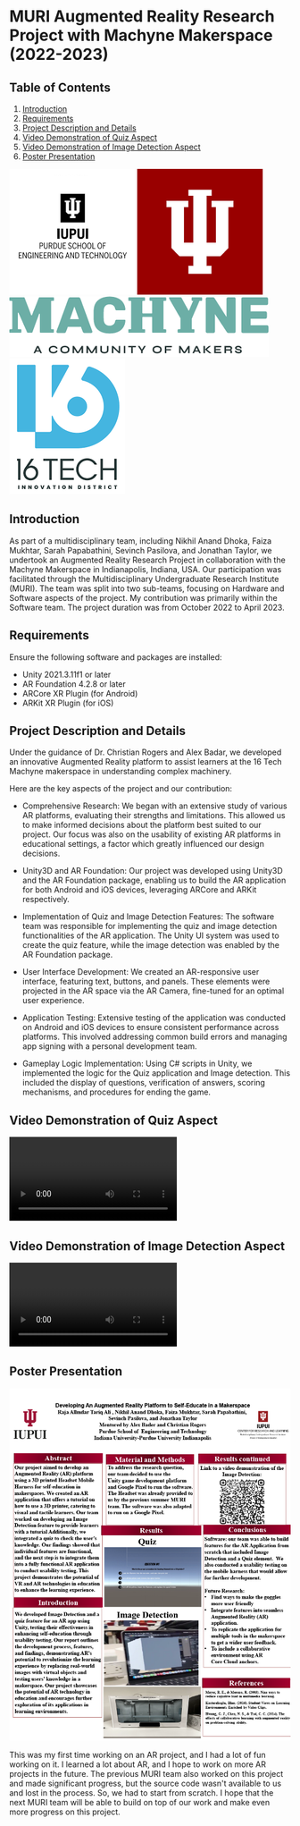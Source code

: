 # MURI Augmented Reality Research Project with Machyne Makerspace (2022-2023)

## Table of Contents
1. [Introduction](#introduction)
2. [Requirements](#requirements)
3. [Project Description and Details](#project-description-and-details)
4. [Video Demonstration of Quiz Aspect](#video-demonstration-of-quiz-aspect)
5. [Video Demonstration of Image Detection Aspect](#video-demonstration-of-image-detection-aspect)
6. [Poster Presentation](#poster-presentation)

![logo](media/download.png) ![research](media/IU.png)
![Alt text](media/Machyne.png) ![Alt text](media/16tech.png)

## Introduction

As part of a multidisciplinary team, including Nikhil Anand Dhoka, Faiza Mukhtar, Sarah Papabathini, Sevinch Pasilova, and Jonathan Taylor, we undertook an Augmented Reality Research Project in collaboration with the Machyne Makerspace in Indianapolis, Indiana, USA. Our participation was facilitated through the Multidisciplinary Undergraduate Research Institute (MURI). The team was split into two sub-teams, focusing on Hardware and Software aspects of the project. My contribution was primarily within the Software team. The project duration was from October 2022 to April 2023.

## Requirements

Ensure the following software and packages are installed:

- Unity 2021.3.11f1 or later
- AR Foundation 4.2.8 or later
- ARCore XR Plugin (for Android)
- ARKit XR Plugin (for iOS)

## Project Description and Details 

Under the guidance of Dr. Christian Rogers and Alex Badar, we developed an innovative Augmented Reality platform to assist learners at the 16 Tech Machyne makerspace in understanding complex machinery.

Here are the key aspects of the project and our contribution:

- Comprehensive Research: We began with an extensive study of various AR platforms, evaluating their strengths and limitations. This allowed us to make informed decisions about the platform best suited to our project. Our focus was also on the usability of existing AR platforms in educational settings, a factor which greatly influenced our design decisions.

- Unity3D and AR Foundation: Our project was developed using Unity3D and the AR Foundation package, enabling us to build the AR application for both Android and iOS devices, leveraging ARCore and ARKit respectively.

- Implementation of Quiz and Image Detection Features: The software team was responsible for implementing the quiz and image detection functionalities of the AR application. The Unity UI system was used to create the quiz feature, while the image detection was enabled by the AR Foundation package.

- User Interface Development: We created an AR-responsive user interface, featuring text, buttons, and panels. These elements were projected in the AR space via the AR Camera, fine-tuned for an optimal user experience.

- Application Testing: Extensive testing of the application was conducted on Android and iOS devices to ensure consistent performance across platforms. This involved addressing common build errors and managing app signing with a personal development team.

- Gameplay Logic Implementation: Using C# scripts in Unity, we implemented the logic for the Quiz application and Image detection. This included the display of questions, verification of answers, scoring mechanisms, and procedures for ending the game.

## Video Demonstration of Quiz Aspect 
![Alt text](media/Quiz.mov)

## Video Demonstration of Image Detection Aspect
![Alt text](media/Image_detection_demonstration.mp4)


## Poster Presentation 

![Alt text](media/Research_Poster1024_1.png)

This was my first time working on an AR project, and I had a lot of fun working on it. I learned a lot about AR, and I hope to work on more AR projects in the future. The previous MURI team also worked on this project and made significant progress, but the source code wasn't available to us and lost in the process. So, we had to start from scratch. I hope that the next MURI team will be able to build on top of our work and make even more progress on this project. 

